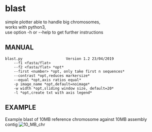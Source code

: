 # blast
simple plotter able to handle big chromosomes,  
works with python3,  
use option -h or --help to get further instructions  
  
## MANUAL  

    blast.py					Version 1.2	23/04/2019
        --f1 <fasta/flat>
        --f2 <fasta/flat> *opt*
        --first <number> *opt, only take first n sequences*
        --contrast *opt,reduces markersize*
        --equal *opt,axis ratios equal*
        -p image_name *opt,default=noimage*
        -w width *opt,sliding window size, default=20*
        -l *opt,create txt with axis legend*


## EXAMPLE

Example blast of 10MB reference chromosome against 10MB assembly contig
![10_MB_chr](https://github.com/caldetas/blast/example/blob/master/10MB_chromosome_against_new_contig.png)
